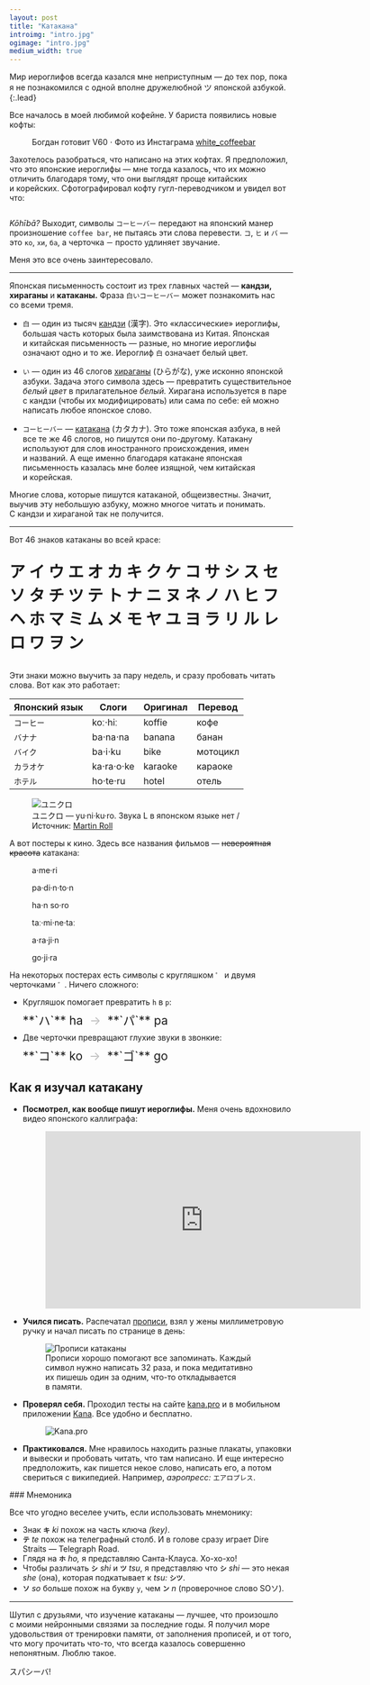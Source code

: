 ```yaml
---
layout: post
title: "Катакана"
introimg: "intro.jpg"
ogimage: "intro.jpg"
medium_width: true
---
```


Мир иероглифов всегда казался мне неприступным — до тех пор, пока я не познакомился с одной вполне дружелюбной ツ японской азбукой.
{:.lead}

<!-- more -->

Все началось в моей любимой кофейне. У бариста появились новые кофты:

<figure>
  <img src="/i/blog/katakana/bogdan2.jpg" alt="">
  <figcaption>Богдан готовит V60 ⋅ Фото из Инстаграма <a href="https://www.instagram.com/p/CLZfKxgLk3p/" target="_blank" rel="noreferrer noopener">white_coffeebar</a></figcaption>
</figure>

Захотелось разобраться, что написано на этих кофтах. Я предположил, что это японские иероглифы — мне тогда казалось, что их можно отличить благодаря тому, что они выглядят проще китайских и корейских. Сфотографировал кофту гугл-переводчиком и увидел вот что:

<figure>
  <img src="/i/blog/katakana/googletranslate.png" alt="">
</figure>

_Kōhībā?_ Выходит, символы `コーヒーバー` передают на японский манер произношение `coffee bar`, не пытаясь эти слова перевести. `コ`, `ヒ` и `バ` — это `ко`, `хи`, `ба`, а черточка `ー` просто удлиняет звучание.

Меня это все очень заинтересовало.

* * *

Японская письменность состоит из трех главных частей — **кандзи, хираганы** и **катаканы.** Фраза `白いコーヒーバー` может познакомить нас со всеми тремя.

- `白` — один из тысяч [кандзи](https://ru.wikipedia.org/wiki/Кандзи) (漢字). Это «классические» иероглифы, большая часть которых была заимствована из Китая. Японская и китайская письменность — разные, но многие иероглифы означают одно и то же. Иероглиф `白` означает белый цвет.
- `い` — один из 46 слогов [хираганы](https://ru.wikipedia.org/wiki/Хирагана) (ひらがな), уже исконно японской азбуки. Задача этого символа здесь — превратить существительное _белый цвет_ в прилагательное _белый._ Хирагана используется в паре с кандзи (чтобы их модифицировать) или сама по себе: ей можно написать любое японское слово.
  <!-- <p style="font-size: 2em; line-height: 1.5; font-weight: bold;">あ い う え お か き く け こ さ し す せ そ た ち つ て と な に ぬ ね の は ひ ふ へ ほ ま み む め も や ゆ よ ら り る れ ろ わ を</p> -->

- `コーヒーバー` — [катакана](https://ru.wikipedia.org/wiki/Катакана) (カタカナ). Это тоже японская азбука, в ней все те же 46 слогов, но пишутся они по-другому. Катакану используют для слов иностранного происхождения, имен и названий. А еще именно благодаря катакане японская письменность казалась мне более изящной, чем китайская и корейская.

Многие слова, которые пишутся катаканой, общеизвестны. Значит, выучив эту небольшую азбуку, можно многое читать и понимать. С кандзи и хираганой так не получится.

<!-- <figure>
  <img src="/i/blog/katakana/chart.png" alt="">
</figure> -->

* * *

Вот 46 знаков катаканы во всей красе:

<p style="font-size: 2em; line-height: 1.5; font-weight: bold;">ア イ ウ エ オ カ キ ク ケ コ サ シ ス セ ソ タ チ ツ テ ト ナ ニ ヌ ネ ノ ハ ヒ フ ヘ ホ マ ミ ム メ モ ヤ ユ ヨ ラ リ ル レ ロ ワ ヲ ン</p>

Эти знаки можно выучить за пару недель, и сразу пробовать читать слова. <!-- В кандзи множество сложных иероглифов, учить их тяжело и долго. Хирагану учить намного легче, чем кандзи, но без знания японского языка слова всё равно будут неясны. --> Вот как это работает:

<table class="table table--larger">
  <thead>
    <tr>
      <th>Японский язык</th>
      <th>Слоги</th>
      <th>Оригинал</th>
      <th>Перевод</th>
    </tr>
  </thead>
  <tbody>
    <tr>
      <td><code>コーヒー</code></td>
      <td>koː⋅hiː</td>
      <td>koffie</td>
      <td>кофе</td>
    </tr>
    <!-- <tr>
      <td><code>タバコ</code></td>
      <td>ta⋅ba⋅ko</td>
      <td>tabaco</td>
      <td>табак, сигарета</td>
    </tr> -->
    <tr>
      <td><code>バナナ</code></td>
      <td>ba⋅na⋅na</td>
      <td>banana</td>
      <td>банан</td>
    </tr>
    <tr>
      <td><code>バイク</code></td>
      <td>ba⋅i⋅ku</td>
      <td>bike</td>
      <td>мотоцикл</td>
    </tr>
    <!-- <tr>
      <td><code>マリナ</code></td>
      <td>ma⋅ri⋅na</td>
      <td>Марина</td>
      <td>Марина</td>
    </tr> -->
    <tr>
      <td><code>カラオケ</code></td>
      <td>ka⋅ra⋅o⋅ke</td>
      <td>karaoke</td>
      <td>караоке</td>
    </tr>
    <!-- <tr>
      <td><code>コーラ</code></td>
      <td>Ko⋅ra</td>
      <td>Cola</td>
      <td>Кола</td>
    </tr> -->
    <!-- <tr>
      <td><code>キエフ</code></td>
      <td>ki⋅i⋅fu</td>
      <td>Київ</td>
      <td>Киев</td>
    </tr> -->
    <!-- <tr>
      <td><code>ウクライナ</code></td>
      <td>U⋅ku⋅ra⋅i⋅na</td>
      <td>Україна</td>
      <td>Украина</td>
    </tr> -->
    <!-- <tr>
      <td><code>ラーメン</code></td>
      <td>raː⋅me⋅n</td>
      <td>ramen</td>
      <td>рамен</td>
    </tr> -->
    <tr>
      <td><code>ホテル</code></td>
      <td>ho⋅te⋅ru</td>
      <td>hotel</td>
      <td>отель</td>
    </tr>
  </tbody>
</table>

<figure>
  <img src="/i/blog/katakana/uniqlo.jpg" alt="ユニクロ">
  <figcaption>ユニクロ — yu·ni·ku·ro. Звука L в японском языке нет / Источник: <a href="https://martinroll.com/resources/articles/strategy/uniqlo-the-strategy-behind-the-global-japanese-fast-fashion-retail-brand/">Martin Roll</a></figcaption>
</figure>
<!-- 
<figure>
  <img src="/i/blog/katakana/poster.jpg" alt="オレンジ">
  <figcaption>オレンジ — o·re·n·ji / Источник: <a href="https://www.etsy.com/shop/NarPrints">NarPrints</a></figcaption>
</figure> -->

А вот постеры к кино. Здесь все названия фильмов — <s>невероятная красота</s> катакана:

<div class="three-columns">
  <figure class="three-columns__item">
    <img src="/i/blog/katakana/amelie.jpg" alt="">
    <figcaption>a·me·ri</figcaption>
  </figure>

  <figure class="three-columns__item">
    <img src="/i/blog/katakana/paddington.jpg" alt="">
    <figcaption>pa·di·n·to·n</figcaption>
  </figure>

  <figure class="three-columns__item">
    <img src="/i/blog/katakana/solo.jpg" alt="">
    <figcaption>ha·n so·ro</figcaption>
  </figure>
</div>
<div class="three-columns" style="margin-bottom: 0;">
  <figure class="three-columns__item">
    <img src="/i/blog/katakana/terminator.jpg" alt="">
    <figcaption>taː·mi·ne·taː</figcaption>
  </figure>

  <figure class="three-columns__item">
    <img src="/i/blog/katakana/aladdin.jpg" alt="">
    <figcaption>a·ra·ji·n</figcaption>
  </figure>

  <figure class="three-columns__item">
    <img src="/i/blog/katakana/godzilla.jpg" alt="">
    <figcaption>go·ji·ra</figcaption>
  </figure>
</div>

На некоторых постерах есть символы с кругляшком `゜` и двумя черточками `゛`. Ничего сложного:
- Кругляшок помогает превратить `h` в `p`:
  <div style="font-size: 1.5em; margin: 0.5rem 0;" markdown="1">
    **`ハ`** ha <span style="color: #bbb;"> → </span> **`パ`** pa
  </div>
- Две черточки превращают глухие звуки в звонкие:
  <div style="font-size: 1.5em; margin: 0.5rem 0;" markdown="1">
    **`コ`** ko <span style="color: #bbb;"> → </span> **`ゴ`** go
  </div>

## Как я изучал катакану

<!-- Сначала я набрался вдохновения. Кроме мини-расследования про иероглифы на кофте, меня вдохновило видео японского каллиграфа. Здесь можно увидеть, как пишется катакана, и как звучит каждый слог: -->

- **Посмотрел, как вообще пишут иероглифы.** Меня очень вдохновило видео японского каллиграфа:
  
  <figure>
    <iframe width="560" height="315" src="https://www.youtube.com/embed/rf-n_qI2occ" title="YouTube video player" frameborder="0" allow="accelerometer; autoplay; clipboard-write; encrypted-media; gyroscope; picture-in-picture" allowfullscreen></iframe>
    <figcaption></figcaption>
  </figure>

- **Учился писать.** Распечатал [прописи](http://japanese-lesson.com/resources/pdf/characters/katakana_writing_practice_sheets.pdf), взял у жены миллиметровую ручку и начал писать по странице в день:
  
  <figure>
    <img src="/i/blog/katakana/writing-practice.jpg" alt="Прописи катаканы">
    <!-- <figcaption>Последний раз заполнял прописи в начальной школе. Классно повторить такой опыт спустя 20+ лет</figcaption> -->
    <!-- <figcaption>При написании иероглифов важен порядок начертания каждой линии. Прописи с этим помогают</figcaption> -->
    <figcaption>Прописи хорошо помогают все запоминать. Каждый символ нужно написать 32 раза, и пока медитативно их пишешь один за одним, что-то откладывается в памяти.</figcaption>
  </figure>

- **Проверял себя.** Проходил тесты на сайте [kana.pro](https://kana.pro) и в мобильном приложении [Kana](https://apps.apple.com/us/app/kana-hiragana-and-katakana/id1454200955). Все удобно и бесплатно.
  <figure>
    <img src="/i/blog/katakana/kanapro.png" alt="Kana.pro">
  </figure>

- **Практиковался.** Мне нравилось находить разные плакаты, упаковки и вывески и пробовать читать, что там написано. И еще интересно предположить, как пишется некое слово, написать его, а потом свериться с википедией. Например, _аэропресс:_ `エアロプレス`.

<div class="details-box" markdown="1">
### Мнемоника

Все что угодно веселее учить, если использовать мнемонику: 
  - Знак **`キ`** _ki_ похож на часть ключа _(key)_.
  - **`テ`** _te_ похож на телеграфный столб. И в голове сразу играет Dire Straits — Telegraph Road.
  - Глядя на **`ホ`** _ho,_ я представляю Санта-Клауса. Хо-хо-хо!
  - Чтобы различать **`シ`** _shi_ и **`ツ`** _tsu_, я представляю что **`シ`** _shi_ — это некая _she_ (она), которая подкатывает к _tsu:_ **`シツ`**.
  - **`ソ`** _so_ больше похож на букву `y`, чем **`ン`** _n_ (проверочное слово SOソ).

<!-- Из-за нехватки некоторых слогов бывает сложно: `リバプール` (ri⋅ba⋅pu⋅ru) — Ливерпуль. Но кому сейчас легко? -->
</div>


<!--
#### Ёон

Слога _di_ в базовой катакане нет, а медвежонок хочет быть Паддингтоном, а не Падденгтоном. Чтобы получить _di_, нужно взять _de_ и поставить рядом маленький иероглиф `イ` _i_:

<div style="font-size: 2em; margin: 0.5rem 0;" markdown="1">
  **`デ`** de <span style="color: #bbb;"> → </span> **`ディ`** di<br/>
</div>

Может выглядеть сложновато, но когда знаешь основные 46 иероглифов, все становится легко.
-->

* * *

Шутил с друзьями, что изучение катаканы — лучшее, что произошло с моими нейронными связями за последние годы. Я получил море удовольствия от тренировки памяти, от заполнения прописей, и от того, что могу прочитать что-то, что всегда казалось совершенно непонятным. Люблю такое.

スパシーバ!

